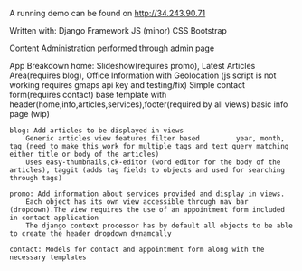 A running demo can be found on http://34.243.90.71

Written with:
	Django Framework
	JS (minor)
	CSS
	Bootstrap

Content Administration performed through admin page

App Breakdown
	home: Slideshow(requires promo), 
		Latest Articles Area(requires blog), 
		Office Information with Geolocation 
		(js script is not working requires gmaps api key and testing/fix)
		Simple contact form(requires contact)
		base template with header(home,info,articles,services),footer(required by all views)
		basic info page (wip)

	blog: Add articles to be displayed in views
		Generic articles view features filter based			year, month, tag (need to make this work for multiple tags and text query matching either title or body of the articles)
		Uses easy-thumbnails,ck-editor (word editor for the body of the articles), taggit (adds tag fields to objects and used for searching through tags)

	promo: Add information about services provided and display in views.
		Each object has its own view accessible through nav bar (dropdown).The view requires the use of an appointment form included in contact application
		The django context processor has by default all objects to be able to create the header dropdown dynamcally

	contact: Models for contact and appointment form along with the necessary templates
